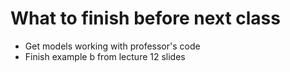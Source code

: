 # What to finish before next class
* Get models working with professor's code
* Finish example b from lecture 12 slides
